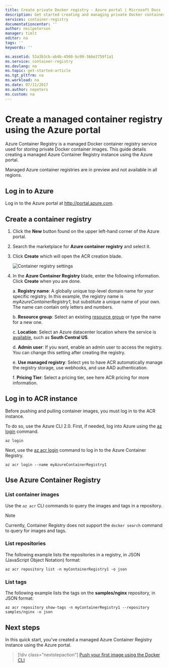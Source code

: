 ```yaml
---
title: Create private Docker registry - Azure portal | Microsoft Docs
description: Get started creating and managing private Docker container registries with the Azure portal
services: container-registry
documentationcenter: ''
author: neilpeterson
manager: timlt
editor: na
tags: ''
keywords: ''

ms.assetid: 53a3b3cb-ab4b-4560-bc00-366e2759f1a1
ms.service: container-registry
ms.devlang: na
ms.topic: get-started-article
ms.tgt_pltfrm: na
ms.workload: na
ms.date: 07/11/2017
ms.author: nepeters
ms.custom: na
---
```


# Create a managed container registry using the Azure portal

Azure Container Registry is a managed Docker container registry service used for storing private Docker container images. This guide details creating a managed Azure Container Registry instance using the Azure portal.

Managed Azure container registries are in preview and not available in all regions.

## Log in to Azure

Log in to the Azure portal at http://portal.azure.com.

## Create a container registry

1. Click the **New** button found on the upper left-hand corner of the Azure portal.

2. Search the marketplace for **Azure container registry** and select it.

3. Click **Create** which will open the ACR creation blade.

    ![Container registry settings](./media/container-registry-get-started-portal/managed-container-registry-settings.png)

4. In the **Azure Container Registry** blade, enter the following information. Click **Create** when you are done.

    a. **Registry name**: A globally unique top-level domain name for your specific registry. In this example, the registry name is *myAzureContainerRegistry1*, but substitute a unique name of your own. The name can contain only letters and numbers.

    b. **Resource group**: Select an existing [resource group](../azure-resource-manager/resource-group-overview.md#resource-groups) or type the name for a new one.

    c. **Location**: Select an Azure datacenter location where the service is [available](https://azure.microsoft.com/regions/services/), such as **South Central US**.

    d. **Admin user**: If you want, enable an admin user to access the registry. You can change this setting after creating the registry.

    e. **Use managed registry**: Select yes to have ACR automatically manage the registry storage, use webhooks, and use AAD authentication.

    f. **Pricing Tier**: Select a pricing tier, see here ACR pricing for more information.

## Log in to ACR instance

Before pushing and pulling container images, you must log in to the ACR instance. 

To do so, use the Azure CLI 2.0. First, if needed, log into Azure using the [az login](/cli/azure/#login) command. 

```azurecli
az login
```

Next, use the [az acr login](/cli/azure/acr#login) command to log in to the Azure Container Registry.

```azurecli-interactive
az acr login --name myAzureContainerRegistry1
```

## Use Azure Container Registry

### List container images

Use the `az acr` CLI commands to query the images and tags in a repository.

> [!NOTE]
> Currently, Container Registry does not support the `docker search` command to query for images and tags.

### List repositories

The following example lists the repositories in a registry, in JSON (JavaScript Object Notation) format:

```azurecli
az acr repository list -n myContainerRegistry1 -o json
```

### List tags

The following example lists the tags on the **samples/nginx** repository, in JSON format:

```azurecli
az acr repository show-tags -n myContainerRegistry1 --repository samples/nginx -o json
```

## Next steps

In this quick start, you've created a managed Azure Container Registry instance using the Azure portal.

> [!div class="nextstepaction"]
> [Push your first image using the Docker CLI](container-registry-get-started-docker-cli.md)